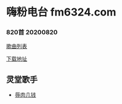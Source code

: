 # 嗨粉电台 fm6324.com

### 820首 20200820

[歌曲列表](嗨粉电台820首20200820.md) 
 
[下载地址](https://pan.baidu.com/s/1DBRXUfzUJVFq-xhfvpAJaA)

## 灵堂歌手

* [辱肉几钱](嗨粉电台/辱肉几钱/辱肉几钱.md)
